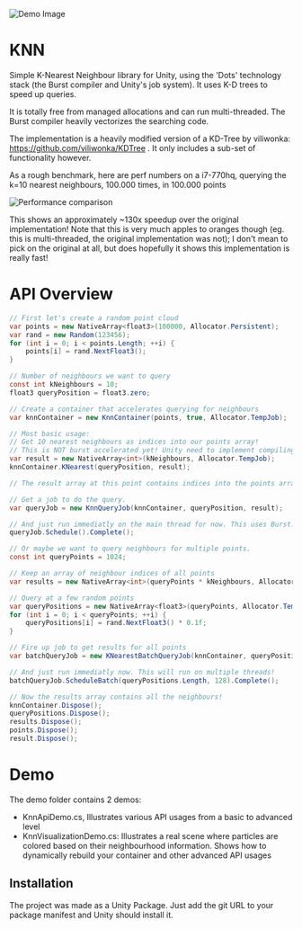 ![Demo Image](http://g2f.nl/0jx82rw)

# KNN

Simple K-Nearest Neighbour library for Unity, using the 'Dots' technology stack (the Burst compiler and Unity's job system). It uses K-D trees to speed up queries.

It is totally free from managed allocations and can run multi-threaded. The Burst compiler heavily vectorizes the searching code.

The implementation is a heavily modified version of a KD-Tree by viliwonka: https://github.com/viliwonka/KDTree . It only includes a sub-set of functionality however.

As a rough benchmark, here are perf numbers on a i7-770hq, querying the k=10 nearest neighbours, 100.000 times, in 100.000 points

![Performance comparison](http://g2f.nl/04y9z7g)

This shows an approximately ~130x speedup over the original implementation! Note that this is very much apples to oranges though (eg. this is multi-threaded, the original implementation was not); I don't mean to pick on the original at all, but does hopefully it shows this implementation is really fast!

# API Overview

```C#
// First let's create a random point cloud
var points = new NativeArray<float3>(100000, Allocator.Persistent);
var rand = new Random(123456);
for (int i = 0; i < points.Length; ++i) {
    points[i] = rand.NextFloat3();
}

// Number of neighbours we want to query
const int kNeighbours = 10;
float3 queryPosition = float3.zero;

// Create a container that accelerates querying for neighbours
var knnContainer = new KnnContainer(points, true, Allocator.TempJob);

// Most basic usage:
// Get 10 nearest neighbours as indices into our points array!
// This is NOT burst accelerated yet! Unity need to implement compiling delegates with Burst
var result = new NativeArray<int>(kNeighbours, Allocator.TempJob);
knnContainer.KNearest(queryPosition, result);

// The result array at this point contains indices into the points array with the nearest neighbours!

// Get a job to do the query.
var queryJob = new KnnQueryJob(knnContainer, queryPosition, result);

// And just run immediatly on the main thread for now. This uses Burst!
queryJob.Schedule().Complete();

// Or maybe we want to query neighbours for multiple points.
const int queryPoints = 1024;

// Keep an array of neighbour indices of all points
var results = new NativeArray<int>(queryPoints * kNeighbours, Allocator.TempJob);

// Query at a few random points
var queryPositions = new NativeArray<float3>(queryPoints, Allocator.TempJob);
for (int i = 0; i < queryPoints; ++i) {
    queryPositions[i] = rand.NextFloat3() * 0.1f;
}	

// Fire up job to get results for all points
var batchQueryJob = new KNearestBatchQueryJob(knnContainer, queryPositions, results);

// And just run immediatly now. This will run on multiple threads!
batchQueryJob.ScheduleBatch(queryPositions.Length, 128).Complete();

// Now the results array contains all the neighbours!
knnContainer.Dispose();
queryPositions.Dispose();
results.Dispose();
points.Dispose();
result.Dispose();
```


# Demo

The demo folder contains 2 demos:

- KnnApiDemo.cs, Illustrates various API usages from a basic to advanced level
- KnnVisualizationDemo.cs: Illustrates a real scene where particles are colored based on their neighbourhood information. Shows how to dynamically rebuild your container and other advanced API usages


## Installation

The project was made as a Unity Package. Just add the git URL to your package manifest and Unity should install it.
